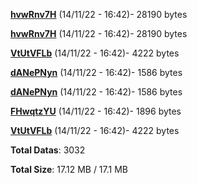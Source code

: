 [**hvwRnv7H**](/data/hvwRnv7H.txt) (14/11/22 - 16:42)- 28190 bytes

[**hvwRnv7H**](/data/hvwRnv7H.txt) (14/11/22 - 16:42)- 28190 bytes

[**VtUtVFLb**](/data/VtUtVFLb.txt) (14/11/22 - 16:42)- 4222 bytes

[**dANePNyn**](/data/dANePNyn.txt) (14/11/22 - 16:42)- 1586 bytes

[**dANePNyn**](/data/dANePNyn.txt) (14/11/22 - 16:42)- 1586 bytes

[**FHwqtzYU**](/data/FHwqtzYU.txt) (14/11/22 - 16:42)- 1896 bytes

[**VtUtVFLb**](/data/VtUtVFLb.txt) (14/11/22 - 16:42)- 4222 bytes

**Total Datas**: 3032

**Total Size**: 17.12 MB / 17.1 MB
